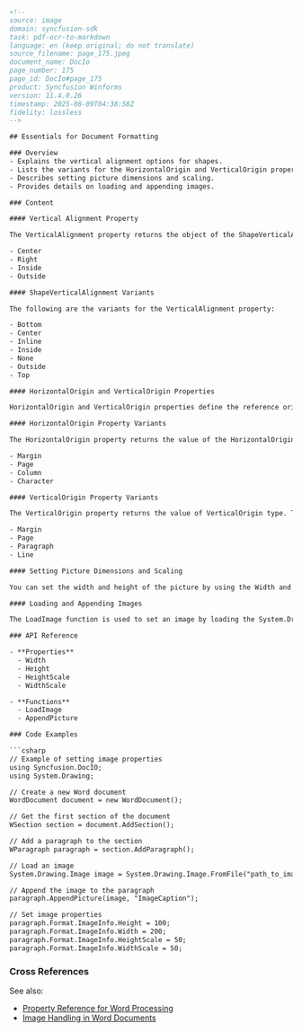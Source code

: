 ```html
<!-- 
source: image
domain: syncfusion-sdk
task: pdf-ocr-to-markdown
language: en (keep original; do not translate)
source_filename: page_175.jpeg
document_name: DocIo
page_number: 175
page_id: DocIo#page_175
product: Syncfusion Winforms
version: 11.4.0.26
timestamp: 2025-08-09T04:38:58Z
fidelity: lossless
-->

## Essentials for Document Formatting

### Overview
- Explains the vertical alignment options for shapes.
- Lists the variants for the HorizontalOrigin and VerticalOrigin properties.
- Describes setting picture dimensions and scaling.
- Provides details on loading and appending images.

### Content

#### Vertical Alignment Property

The VerticalAlignment property returns the object of the ShapeVerticalAlignment type. The following are the variants for the VerticalAlignment property:

- Center
- Right
- Inside
- Outside

#### ShapeVerticalAlignment Variants

The following are the variants for the VerticalAlignment property:

- Bottom
- Center
- Inline
- Inside
- None
- Outside
- Top

#### HorizontalOrigin and VerticalOrigin Properties

HorizontalOrigin and VerticalOrigin properties define the reference origin, which is used for relative positioning of a picture.

#### HorizontalOrigin Property Variants

The HorizontalOrigin property returns the value of the HorizontalOrigin type. The following are the variants for the HorizontalOrigin property:

- Margin
- Page
- Column
- Character

#### VerticalOrigin Property Variants

The VerticalOrigin property returns the value of VerticalOrigin type. The following are the variants for the VerticalOrigin property:

- Margin
- Page
- Paragraph
- Line

#### Setting Picture Dimensions and Scaling

You can set the width and height of the picture by using the Width and Height properties, and the HeightScale and WidthScale properties to get or set picture scaling.

#### Loading and Appending Images

The LoadImage function is used to set an image by loading the System.Drawing.Image object, or image bytes array. Also, you can use the AppendPicture function of the WParagraph class to append a picture to a paragraph.

### API Reference

- **Properties**
  - Width
  - Height
  - HeightScale
  - WidthScale

- **Functions**
  - LoadImage
  - AppendPicture

### Code Examples

```csharp
// Example of setting image properties
using Syncfusion.DocIO;
using System.Drawing;

// Create a new Word document
WordDocument document = new WordDocument();

// Get the first section of the document
WSection section = document.AddSection();

// Add a paragraph to the section
WParagraph paragraph = section.AddParagraph();

// Load an image
System.Drawing.Image image = System.Drawing.Image.FromFile("path_to_image.jpg");

// Append the image to the paragraph
paragraph.AppendPicture(image, "ImageCaption");

// Set image properties
paragraph.Format.ImageInfo.Height = 100;
paragraph.Format.ImageInfo.Width = 200;
paragraph.Format.ImageInfo.HeightScale = 50;
paragraph.Format.ImageInfo.WidthScale = 50;
```

### Cross References

See also:
- [Property Reference for Word Processing](property-reference-for-word-processing)
- [Image Handling in Word Documents](image-handling-in-word-documents)

<!-- tags: [syncfusion, winforms, docio, verticalalignment, horizontalorigin, verticalorigin, image, scaling] keywords: [vertical alignment, horizontal origin, vertical origin, picture dimensions, image scaling, append picture] -->
```